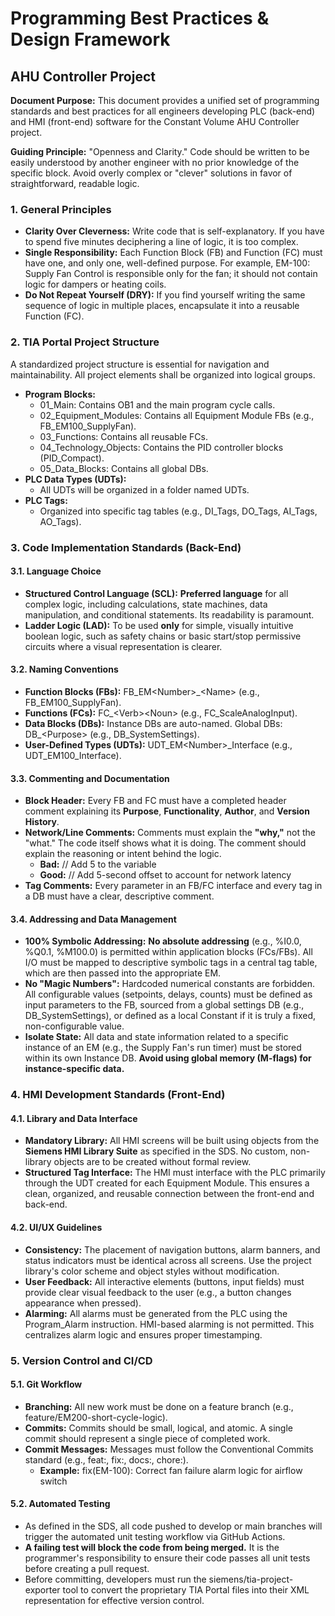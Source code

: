 # **Programming Best Practices & Design Framework**

## **AHU Controller Project**

**Document Purpose:** This document provides a unified set of programming standards and best practices for all engineers developing PLC (back-end) and HMI (front-end) software for the Constant Volume AHU Controller project.

**Guiding Principle:** "Openness and Clarity." Code should be written to be easily understood by another engineer with no prior knowledge of the specific block. Avoid overly complex or "clever" solutions in favor of straightforward, readable logic.

### **1\. General Principles**

* **Clarity Over Cleverness:** Write code that is self-explanatory. If you have to spend five minutes deciphering a line of logic, it is too complex.  
* **Single Responsibility:** Each Function Block (FB) and Function (FC) must have one, and only one, well-defined purpose. For example, EM-100: Supply Fan Control is responsible only for the fan; it should not contain logic for dampers or heating coils.  
* **Do Not Repeat Yourself (DRY):** If you find yourself writing the same sequence of logic in multiple places, encapsulate it into a reusable Function (FC).

### **2\. TIA Portal Project Structure**

A standardized project structure is essential for navigation and maintainability. All project elements shall be organized into logical groups.

* **Program Blocks:**  
  * 01\_Main: Contains OB1 and the main program cycle calls.  
  * 02\_Equipment\_Modules: Contains all Equipment Module FBs (e.g., FB\_EM100\_SupplyFan).  
  * 03\_Functions: Contains all reusable FCs.  
  * 04\_Technology\_Objects: Contains the PID controller blocks (PID\_Compact).  
  * 05\_Data\_Blocks: Contains all global DBs.  
* **PLC Data Types (UDTs):**  
  * All UDTs will be organized in a folder named UDTs.  
* **PLC Tags:**  
  * Organized into specific tag tables (e.g., DI\_Tags, DO\_Tags, AI\_Tags, AO\_Tags).

### **3\. Code Implementation Standards (Back-End)**

#### **3.1. Language Choice**

* **Structured Control Language (SCL):** **Preferred language** for all complex logic, including calculations, state machines, data manipulation, and conditional statements. Its readability is paramount.  
* **Ladder Logic (LAD):** To be used **only** for simple, visually intuitive boolean logic, such as safety chains or basic start/stop permissive circuits where a visual representation is clearer.

#### **3.2. Naming Conventions**

* **Function Blocks (FBs):** FB\_EM\<Number\>\_\<Name\> (e.g., FB\_EM100\_SupplyFan).  
* **Functions (FCs):** FC\_\<Verb\>\<Noun\> (e.g., FC\_ScaleAnalogInput).  
* **Data Blocks (DBs):** Instance DBs are auto-named. Global DBs: DB\_\<Purpose\> (e.g., DB\_SystemSettings).  
* **User-Defined Types (UDTs):** UDT\_EM\<Number\>\_Interface (e.g., UDT\_EM100\_Interface).

#### **3.3. Commenting and Documentation**

* **Block Header:** Every FB and FC must have a completed header comment explaining its **Purpose**, **Functionality**, **Author**, and **Version History**.  
* **Network/Line Comments:** Comments must explain the **"why,"** not the "what." The code itself shows what it is doing. The comment should explain the reasoning or intent behind the logic.  
  * **Bad:** // Add 5 to the variable  
  * **Good:** // Add 5-second offset to account for network latency  
* **Tag Comments:** Every parameter in an FB/FC interface and every tag in a DB must have a clear, descriptive comment.

#### **3.4. Addressing and Data Management**

* **100% Symbolic Addressing:** **No absolute addressing** (e.g., %I0.0, %Q0.1, %M100.0) is permitted within application blocks (FCs/FBs). All I/O must be mapped to descriptive symbolic tags in a central tag table, which are then passed into the appropriate EM.  
* **No "Magic Numbers":** Hardcoded numerical constants are forbidden. All configurable values (setpoints, delays, counts) must be defined as input parameters to the FB, sourced from a global settings DB (e.g., DB\_SystemSettings), or defined as a local Constant if it is truly a fixed, non-configurable value.  
* **Isolate State:** All data and state information related to a specific instance of an EM (e.g., the Supply Fan's run timer) must be stored within its own Instance DB. **Avoid using global memory (M-flags) for instance-specific data.**

### **4\. HMI Development Standards (Front-End)**

#### **4.1. Library and Data Interface**

* **Mandatory Library:** All HMI screens will be built using objects from the **Siemens HMI Library Suite** as specified in the SDS. No custom, non-library objects are to be created without formal review.  
* **Structured Tag Interface:** The HMI must interface with the PLC primarily through the UDT created for each Equipment Module. This ensures a clean, organized, and reusable connection between the front-end and back-end.

#### **4.2. UI/UX Guidelines**

* **Consistency:** The placement of navigation buttons, alarm banners, and status indicators must be identical across all screens. Use the project library's color scheme and object styles without modification.  
* **User Feedback:** All interactive elements (buttons, input fields) must provide clear visual feedback to the user (e.g., a button changes appearance when pressed).  
* **Alarming:** All alarms must be generated from the PLC using the Program\_Alarm instruction. HMI-based alarming is not permitted. This centralizes alarm logic and ensures proper timestamping.

### **5\. Version Control and CI/CD**

#### **5.1. Git Workflow**

* **Branching:** All new work must be done on a feature branch (e.g., feature/EM200-short-cycle-logic).  
* **Commits:** Commits should be small, logical, and atomic. A single commit should represent a single piece of completed work.  
* **Commit Messages:** Messages must follow the Conventional Commits standard (e.g., feat:, fix:, docs:, chore:).  
  * **Example:** fix(EM-100): Correct fan failure alarm logic for airflow switch

#### **5.2. Automated Testing**

* As defined in the SDS, all code pushed to develop or main branches will trigger the automated unit testing workflow via GitHub Actions.  
* **A failing test will block the code from being merged.** It is the programmer's responsibility to ensure their code passes all unit tests before creating a pull request.  
* Before committing, developers must run the siemens/tia-project-exporter tool to convert the proprietary TIA Portal files into their XML representation for effective version control.